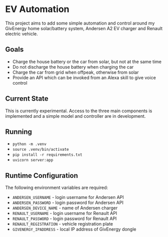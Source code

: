 # EV Automation
This project aims to add some simple automation and control around
my GivEnergy home solar/battery system, Andersen A2 EV charger and
Renault electric vehicle.

## Goals
- Charge the house battery or the car from solar, but not at the same time
- Do not discharge the house battery when charging the car
- Charge the car from grid when offpeak, otherwise from solar
- Provide an API which can be invoked from an Alexa skill to give voice control

## Current State
This is currently experimental. Access to the three main components
is implemented and a simple model and controller are in development.

## Running
* `python -m .venv`
* `source .venv/bin/activate`
* `pip install -r requirements.txt`
* `uvicorn server:app`

## Runtime Configuration
The following environment variables are required:
* `ANDERSEN_USERNAME` - login username for Andersen API
* `ANDERSEN_PASSWORD` - login password for Andersen API
* `ANDERSEN_DEVICE_NAME` - name of Andersen charger
* `RENAULT_USERNAME` - login username for Renault API
* `RENAULT_PASSWORD` - login password for Renault API
* `RENAULT_REGISTRATION` - vehicle registration plate
* `GIVENERGY_IPADDRESS` - local IP address of GivEnergy dongle

